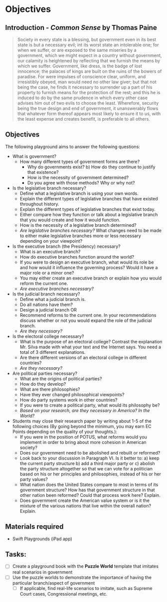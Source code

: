 # Objectives

## Introduction - _Common Sense_ by Thomas Paine
 > Society in every state is a blessing, but government even in its best state is but a necessary evil; int its worst state an intolerable one; for when we suffer, or are exposed to the same miseries by a government, which we might expect in a country without government, our calamity is heightened by reflecting that we furnish the means by which we suffer.  Government, like dress, is the badge of lost innocence; the palaces of kings are built on the ruins of the bowers of paradise.  For were impulses of conscience clear, uniform, and irresistibly obeyed, man would need no other law giver; but that not being the case, he finds it necessary to surrender up a part of his property to furnish means for the protection of the rest; and this he is induced to do by the same prudence in which every other case advises him out of two evils to choose the least.  Wherefore, security being the true design and end of government, it unanswerably flows that whatever form thereof appears most likely to ensure it to us, with the least expense and creates benefit, is preferable to all others.
 
## Objectives
The following playground aims to answer the following questions:

* What is government?
	* How many different types of government forms are there?
		* Why do governments exist? b) How do they continue to justify that existence?   
		* How is the necessity of government determined?
		* Do you agree with those methods?  Why or why not?
* Is the legislative branch necessary?
	* Define what a legislative branch is using your own words.
	* Explain the different types of legislative branches that have existed throughout history.
	* Explain the different types of legislative branches that exist today.
	* Either compare how they function or talk about a legislative branch that you would create and how it would function.
	* How is the necessity of a legislative branch determined?
	* _Are legislative branches necessary?_  What changes need to be made to either make legislative branches more or less necessary depending on your viewpoint? 
* Is the executive branch (the Presidency) necessary?
	* What is an executive branch?
	* How do executive branches function around the world?
	* If you were to design an executive branch, what would its role be and how would it influence the governing process?  Would it have a major role or a minor one?
	* You may either create an executive branch or explain how you would reform the current one.
	* _Are executive branches necessary?_
* Is the judicial branch necessary?
	* Define what a judicial branch is.
	* Do all nations have them?  
	* Design a judicial branch OR
	* Recommend reforms to the current one.  In your recommendations discuss whether or not you would expand the role of the judicial branch.
	* _Are they necessary?_
* Is the electoral college necessary?
	* What is the purpose of an electoral college?  Contrast the explanation Mr. Silva made with what your text and the Internet says.  You need a total of 3 different explanations.
	* Are there different versions of an electoral college in different countries?
	* _Are they necessary?_
* Are political parties necessary?
	* What are the origins of political parties?
	* How do they develop?
	* What are there philosophies?
	* Have they ever changed philosophical viewpoints?
	* How do party systems work in other countries?
	* If you were to create a political party, what would its philosophy be?
	* _Based on your research, are they necessary in America?  In the World?_
* Students may close their research paper by writing about 1-5 of the following choices (By going beyond the minimum, you may earn EC Points depending on the quality of your thoughts.):
	* If you were in the position of POTUS, what reforms would you implement in order to bring about more cohesion in American society?
	* Does our government need to be abolished and rebuilt or reformed?
	* Look back to your discussion in Paragraph VI.  Is it better to: a) keep the current party structure b) add a third major party or c) abolish the party structure altogether so that we can vote for a politician based on his or her principles and philosophies, instead of his or her party values?
	* What nation does the United States compare to most in terms of its government structure?  How has that government structure in that other nation been reformed?  Could that process work here?  Explain.
	* Does government create the American value system or is it the mixture of the various nations that live within the overall nation?  Explain.  

  
## Materials required
  * Swift Playgrounds (iPad app)
  
## Tasks:
- [ ] Create a playground book with the **Puzzle World** template that imitates real scenarios in government
- [ ] Use the puzzle worlds to demonstrate the importance of having the particular branch/aspect of government
  - [ ] If applicable, find real-life scenarios to imitate, such as Supreme Court cases, Congressional meetings, etc.
